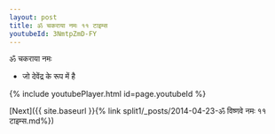 ```yaml
---
layout: post
title: ॐ चकराया नमः ११ टाइम्स
youtubeId: 3NmtpZmD-FY
---
```

 
 
 ॐ चकराया नमः  
 
 -  जो देवेंद्र के रूप में है 
 
  
 
  
 
 
 
 
 
 


{% include youtubePlayer.html id=page.youtubeId %}
 
[Next]({{ site.baseurl }}{% link  split1/_posts/2014-04-23-ॐ विष्णवे नमः ११ टाइम्स.md%})
 
